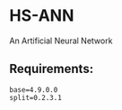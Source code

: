 HS-ANN
======

An Artificial Neural Network

Requirements:
-------------

    base=4.9.0.0
    split=0.2.3.1
